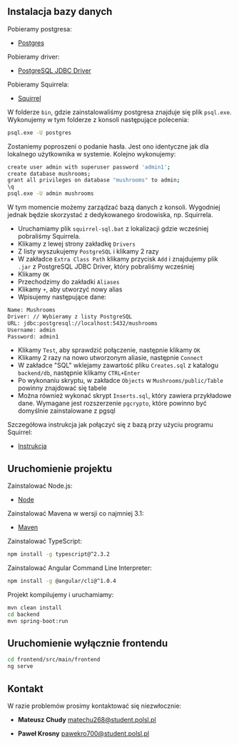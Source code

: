 ## Instalacja bazy danych

Pobieramy postgresa:
* [Postgres](https://www.postgresql.org/download/)

Pobieramy driver:
* [PostgreSQL JDBC Driver](https://mvnrepository.com/artifact/org.postgresql/postgresql/9.4.1211)

Pobieramy Squirrela:
* [Squirrel](http://squirrel-sql.sourceforge.net/#installation)

W folderze `bin`, gdzie zainstalowaliśmy postgresa znajduje się plik `psql.exe`.
Wykonujemy w tym folderze z konsoli następujące polecenia:
```bash
psql.exe -U postgres
```
Zostaniemy poproszeni o podanie hasła. Jest ono identyczne jak dla lokalnego użytkownika w systemie. Kolejno wykonujemy:
```bash
create user admin with superuser password 'admin1';
create database mushrooms;
grant all privileges on database "mushrooms" to admin;
\q
psql.exe -U admin mushrooms
```
W tym momencie możemy zarządzać bazą danych z konsoli. Wygodniej jednak będzie skorzystać z dedykowanego środowiska, np. Squirrela.

* Uruchamiamy plik `squirrel-sql.bat` z lokalizacji gdzie wcześniej pobraliśmy Squirrela. 
* Klikamy z lewej strony zakładkę `Drivers`
* Z listy wyszukujemy `PostgreSQL` i klikamy 2 razy
* W zakładce `Extra Class Path` klikamy przycisk `Add` i znajdujemy plik `.jar` z PostgreSQL JDBC Driver, który pobraliśmy wcześniej
* Klikamy `OK`
* Przechodzimy do zakładki `Aliases`
* Klikamy `+`, aby utworzyć nowy alias
* Wpisujemy następujące dane:
```bash
Name: Mushrooms
Driver: // Wybieramy z listy PostgreSQL
URL: jdbc:postgresql://localhost:5432/mushrooms
Username: admin
Password: admin1
```

* Klikamy `Test`, aby sprawdzić połączenie, następnie klikamy `OK`
* Klikamy 2 razy na nowo utworzonym aliasie, następnie `Connect`
* W zakładce "SQL" wklejamy zawartość pliku `Creates.sql` z katalogu `backend/db`, następnie klikamy `CTRL+Enter`
* Po wykonaniu skryptu, w zakładce `Objects` w `Mushrooms/public/Table` powinny znajdować się tabele
* Można również wykonać skrypt `Inserts.sql`, który zawiera przykładowe dane. Wymagane jest rozszerzenie `pgcrypto`, które powinno być domyślnie zainstalowane z pgsql

Szczegółowa instrukcja jak połączyć się z bazą przy użyciu programu Squirrel:
* [Instrukcja](http://squirrel-sql.sourceforge.net/paper/GettingStartedusingtheSQuirreLSQLClient.pdf)

## Uruchomienie projektu

Zainstalować Node.js:
* [Node](https://nodejs.org/en/)

Zainstalować Mavena w wersji co najmniej 3.1:
* [Maven](https://maven.apache.org/download.cgi)

Zainstalować TypeScript:
```bash
npm install -g typescript@^2.3.2
```

Zainstalować Angular Command Line Interpreter:
```bash
npm install -g @angular/cli@^1.0.4
```

Projekt kompilujemy i uruchamiamy:
```bash
mvn clean install
cd backend
mvn spring-boot:run
```

## Uruchomienie wyłącznie frontendu

```bash
cd frontend/src/main/frontend
ng serve
```

## Kontakt

W razie problemów prosimy kontaktować się niezwłocznie:

* **Mateusz Chudy**   matechu268@student.polsl.pl

* **Paweł Krosny**    pawekro700@student.polsl.pl
